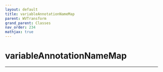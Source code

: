 ```yaml
---
layout: default
title: variableAnnotationNameMap
parent: WVTransform
grand_parent: Classes
nav_order: 234
mathjax: true
---
```


#  variableAnnotationNameMap




---

